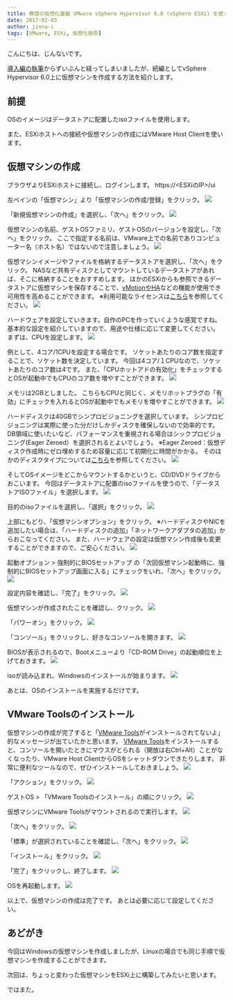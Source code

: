 ```yaml
---
title: 無償の仮想化基盤 VMware vSphere Hypervisor 6.0 (vSphere ESXi) を使ってみる。【 仮想マシン作成編 】
date: 2017-02-03
author: jinna-i
tags: [VMware, ESXi, 仮想化技術]
---
```


こんにちは、じんないです。

[導入編の執筆](/vmware-vsphere-hypervisor-6-esxi-intro/)からずいぶんと経ってしまいましたが、続編としてvSphere Hypervisor 6.0上に仮想マシンを作成する方法を紹介します。

## 前提

OSのイメージはデータストアに配置したisoファイルを使用します。

また、ESXiホストへの接続や仮想マシンの作成にはVMware Host Clientを使います。


## 仮想マシンの作成

ブラウザよりESXiホストに接続し、ログインします。
https://<ESXiのIP>/ui

左ペインの「仮想マシン」より「仮想マシンの作成/登録」をクリック。
![](images/vmware-vsphere-hypervisor-6-esxi-intro-2-1.png)

「新規仮想マシンの作成」を選択し、「次へ」をクリック。
![](images/vmware-vsphere-hypervisor-6-esxi-intro-2-2.png)

仮想マシンの名前、ゲストOSファミリ、ゲストOSのバージョンを設定し、「次へ」をクリック。
ここで指定する名前は、VMware上での名前でありコンピューター名（ホスト名）ではないので注意しましょう。
![](images/vmware-vsphere-hypervisor-6-esxi-intro-2-3.png)


仮想マシンイメージやファイルを格納するデータストアを選択し、「次へ」をクリック。
NASなど共有ディスクとしてマウントしているデータストアがあれば、そこに格納することをおすすめします。
ほかのESXiからも参照できるデータストアに仮想マシンを保存することで、[vMotionやHA](https://blogs.vmware.com/jp-cim/2014/09/vsphere_kiso03.html)などの機能が使用でき可用性を高めることができます。
※利用可能なライセンスは[こちら](http://www.vmware.com/jp/products/vsphere.html#compare)を参照してください。
![](images/vmware-vsphere-hypervisor-6-esxi-intro-2-4.png)

ハードウェアを設定していきます。自作のPCを作っていくような感覚ですね。
基本的な設定を紹介していますので、用途や仕様に応じて変更してください。
まずは、CPUを設定します。
![](images/vmware-vsphere-hypervisor-6-esxi-intro-2-5.png)

例として、4コア/1CPUを設定する場合です。
ソケットあたりのコア数を指定することで、ソケット数を決定しています。
今回は4コア/１CPUなので、ソケットあたりのコア数は4です。
また、「CPUホットアドの有効化」をチェックするとOSが起動中でもCPUのコア数を増やすことができます。
![](images/vmware-vsphere-hypervisor-6-esxi-intro-2-6.png)

メモリは2GBとしました。
こちらもCPUと同じく、メモリホットプラグの「有効」にチェックを入れるとOSが起動中でもメモリを増やすことができます。
![](images/vmware-vsphere-hypervisor-6-esxi-intro-2-7.png)

ハードディスクは40GBでシンプロビジョニングを選択しています。
シンプロビジョニングは実際に使った分だけしかディスクを確保しないので効率的です。
DB領域に使いたいなど、パフォーマンスを重視される場合はシックプロビジョニング(Eager Zeroed）を選択されるとよいでしょう。
※Eager Zeroed：仮想ディスク作成時にゼロ埋めするため容量に応じて初期化に時間がかかる。
そのほかのディスクタイプについては[こちら](https://kb.vmware.com/selfservice/microsites/search.do?language=en_US&cmd=displayKC&externalId=2101080)を参照してください。
![](images/vmware-vsphere-hypervisor-6-esxi-intro-2-8.png)

そしてOSイメージをどこからマウントするかというと、CD/DVDドライブからおこいます。
今回はデータストアに配置のisoファイルを使うので、「データストアISOファイル」を選択します。
![](images/vmware-vsphere-hypervisor-6-esxi-intro-2-9.png)

目的のisoファイルを選択し、「選択」をクリック。
![](images/vmware-vsphere-hypervisor-6-esxi-intro-2-10.png)

上部にもどり、「仮想マシンオプション」をクリック。
※ハードディスクやNICを追加したい場合は、「ハードディスクの追加」「ネットワークアダプタの追加」からおこなってください。
また、ハードウェアの設定は仮想マシン作成後も変更することができますので、ご安心ください。
![](images/vmware-vsphere-hypervisor-6-esxi-intro-2-11.png)

起動オプション > 強制的にBIOSセットアップ の「次回仮想マシン起動時に、強制的にBIOSセットアップ画面に入る」にチェックをいれ、「次へ」をクリック。
![](images/vmware-vsphere-hypervisor-6-esxi-intro-2-12.png)

設定内容を確認し、「完了」をクリック。
![](images/vmware-vsphere-hypervisor-6-esxi-intro-2-13.png)

仮想マシンが作成されたことを確認し、クリック。
![](images/vmware-vsphere-hypervisor-6-esxi-intro-2-14.png)

「パワーオン」をクリック。
![](images/vmware-vsphere-hypervisor-6-esxi-intro-2-15.png)

「コンソール」をクリックし、好きなコンソールを開きます。
![](images/vmware-vsphere-hypervisor-6-esxi-intro-2-16.png)

BIOSが表示されるので、Bootメニューより「CD-ROM Drive」の起動順位を上げておきます。
![](images/vmware-vsphere-hypervisor-6-esxi-intro-2-17.png)

isoが読み込まれ、Windowsのインストールが始まります。
![](images/vmware-vsphere-hypervisor-6-esxi-intro-2-18.png)

あとは、OSのインストールを実施するだけです。


## VMware Toolsのインストール

仮想マシンの作成が完了すると「[VMware Tools](https://kb.vmware.com/selfservice/microsites/search.do?language=en_US&cmd=displayKC&externalId=2051284)がインストールされてないよ」的なメッセージが出ていたかと思います。
[VMware Tools](https://kb.vmware.com/selfservice/microsites/search.do?language=en_US&cmd=displayKC&externalId=2051284)をインストールすると、コンソールを開いたときにマウスがとられる（開放は右Ctrl+Alt）ことがなくなったり、VMware Host ClientからOSをシャットダウンできたりします。
非常に便利なツールなので、ぜひインストールしておきましょう。
![](images/vmware-vsphere-hypervisor-6-esxi-intro-2-19.png)

「アクション」をクリック。
![](images/vmware-vsphere-hypervisor-6-esxi-intro-2-20.png)

ゲストOS > 「VMware Toolsのインストール」の順にクリック。
![](images/vmware-vsphere-hypervisor-6-esxi-intro-2-21.png)

仮想マシンにVMware Toolsがマウントされるので実行します。
![](images/vmware-vsphere-hypervisor-6-esxi-intro-2-22.png)

「次へ」をクリック。
![](images/vmware-vsphere-hypervisor-6-esxi-intro-2-23.png)

「標準」が選択されていることを確認し、「次へ」をクリック。
![](images/vmware-vsphere-hypervisor-6-esxi-intro-2-24.png)

「インストール」をクリック。
![](images/vmware-vsphere-hypervisor-6-esxi-intro-2-25.png)

「完了」をクリックし、終了します。
![](images/vmware-vsphere-hypervisor-6-esxi-intro-2-26.png)

OSを再起動します。
![](images/vmware-vsphere-hypervisor-6-esxi-intro-2-27.png)

以上で、仮想マシンの作成は完了です。
あとは必要に応じて設定してください。


## あどがき

今回はWindowsの仮想マシンを作成しましたが、Linuxの場合でも同じ手順で仮想マシンを作成することができます。

次回は、ちょっと変わった仮想マシンをESXi上に構築してみたいと思います。

ではまた。
